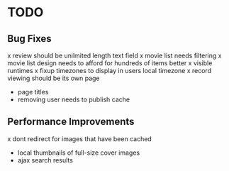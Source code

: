 TODO
====

Bug Fixes
---------
  x review should be unilmited length text field
  x movie list needs filtering
  x movie list design needs to afford for hundreds of items better
  x visible runtimes
  x fixup timezones to display in users local timezone
  x record viewing should be its own page
  - page titles
  - removing user needs to publish cache



Performance Improvements
------------------------
  x dont redirect for images that have been cached
  - local thumbnails of full-size cover images
  - ajax search results





